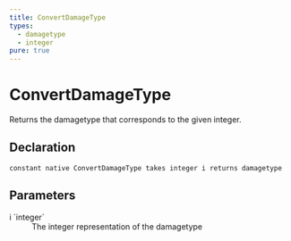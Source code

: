 ```yaml
---
title: ConvertDamageType
types:
  - damagetype
  - integer
pure: true
---
```


# ConvertDamageType
Returns the damagetype that corresponds to the given integer.

## Declaration

```
constant native ConvertDamageType takes integer i returns damagetype
```

## Parameters
<dl>
  <dt>i `integer`</dt>
  <dd>The integer representation of the damagetype</dd>
</dl>